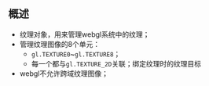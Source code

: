 ## 概述

* 纹理对象，用来管理webgl系统中的纹理；
* 管理纹理图像的8个单元：
  - `gl.TEXTURE0`~`gl.TEXTURE8`；
  - 每一个都与`gl.TEXTURE_2D`关联；绑定纹理时的纹理目标
* webgl不允许跨域纹理图像；
